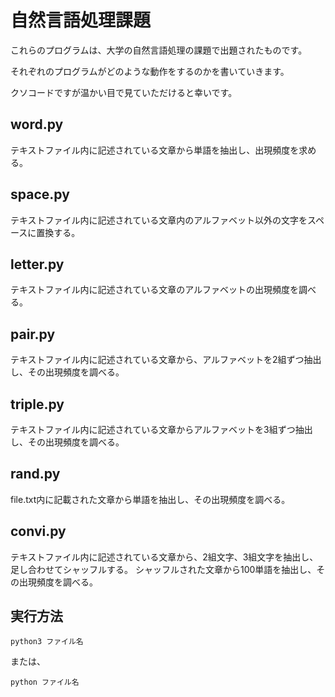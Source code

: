 # 自然言語処理課題
これらのプログラムは、大学の自然言語処理の課題で出題されたものです。

それぞれのプログラムがどのような動作をするのかを書いていきます。

クソコードですが温かい目で見ていただけると幸いです。

## word.py
テキストファイル内に記述されている文章から単語を抽出し、出現頻度を求める。

## space.py
テキストファイル内に記述されている文章内のアルファベット以外の文字をスペースに置換する。

## letter.py
テキストファイル内に記述されている文章のアルファベットの出現頻度を調べる。
## pair.py

テキストファイル内に記述されている文章から、アルファベットを2組ずつ抽出し、その出現頻度を調べる。
## triple.py
テキストファイル内に記述されている文章からアルファベットを3組ずつ抽出し、その出現頻度を調べる。

## rand.py
file.txt内に記載された文章から単語を抽出し、その出現頻度を調べる。

## convi.py
テキストファイル内に記述されている文章から、2組文字、3組文字を抽出し、足し合わせてシャッフルする。
シャッフルされた文章から100単語を抽出し、その出現頻度を調べる。
## 実行方法
`python3 ファイル名`

または、

`python ファイル名`